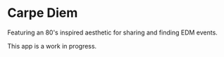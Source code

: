 # Carpe Diem
Featuring an 80's inspired aesthetic for sharing and finding EDM events.

This app is a work in progress.
